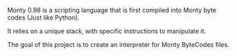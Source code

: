 Monty 0.98 is a scripting language that is first compiled into Monty byte codes (Just like Python).

It relies on a unique stack, with specific instructions to manipulate it.

The goal of this project is to create an interpreter for Monty ByteCodes files.
